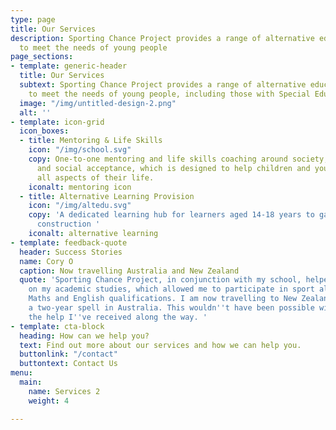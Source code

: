 ```yaml
---
type: page
title: Our Services
description: Sporting Chance Project provides a range of alternative education services
  to meet the needs of young people
page_sections:
- template: generic-header
  title: Our Services
  subtext: Sporting Chance Project provides a range of alternative education services
    to meet the needs of young people, including those with Special Educational Needs
  image: "/img/untitled-design-2.png"
  alt: ''
- template: icon-grid
  icon_boxes:
  - title: Mentoring & Life Skills
    icon: "/img/school.svg"
    copy: One-to-one mentoring and life skills coaching around society, community
      and social acceptance, which is designed to help children and young people manage
      all aspects of their life.
    iconalt: mentoring icon
  - title: Alternative Learning Provision
    icon: "/img/altedu.svg"
    copy: 'A dedicated learning hub for learners aged 14-18 years to gain skills in
      construction '
    iconalt: alternative learning
- template: feedback-quote
  header: Success Stories
  name: Cory O
  caption: Now travelling Australia and New Zealand
  quote: 'Sporting Chance Project, in conjunction with my school, helped me to focus
    on my academic studies, which allowed me to participate in sport alongside my
    Maths and English qualifications. I am now travelling to New Zealand following
    a two-year spell in Australia. This wouldn''t have been possible without all of
    the help I''ve received along the way. '
- template: cta-block
  heading: How can we help you?
  text: Find out more about our services and how we can help you.
  buttonlink: "/contact"
  buttontext: Contact Us
menu:
  main:
    name: Services 2
    weight: 4

---
```

